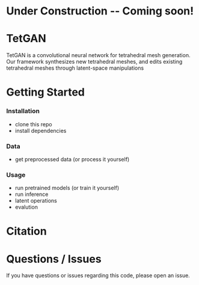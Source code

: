 # Under Construction -- Coming soon!

# TetGAN

TetGAN is a convolutional neural network for tetrahedral mesh generation. Our framework synthesizes new tetrahedral meshes, and edits existing tetrahedral meshes through latent-space manipulations

# Getting Started

### Installation
- clone this repo
- install dependencies
### Data
- get preprocessed data (or process it yourself)
### Usage
- run pretrained models (or train it yourself)
- run inference
- latent operations
- evalution

# Citation
# Questions / Issues
If you have questions or issues regarding this code, please open an issue.
